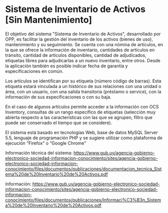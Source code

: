 # Sistema de Inventario de Activos [Sin Mantenimiento]

El objetivo del sistema "Sistema de Inventario de Activos", desarrollado por OPP, es facilitar la gestión del inventario de los activos (bienes de uso), mantenimiento y su seguimiento.
Se cuenta con una nómina de artículos, en la que se ofrece la información de inventario, cantidades de artículos en tránsito, cantidad de artículos disponibles, cantidad de adjudicados, etiquetas libres para adjudicarlas a un nuevo inventario, entre otros.  Desde la aplicación también es posible indicar fecha de garantía y especificaciones en común.

Los artículos se identifican por su etiqueta (número código de barras). Esta etiqueta estará vinculada a un histórico de sus relaciones con una unidad o área, con un usuario, con una salida transitoria (préstamo o service), con la información de sus especificaciones o con su baja.

En el caso de algunos artículos permite acceder a la información con OCS Inventory, consultas de un rango específico de etiquetas (selección muy abierta respecto a las características con las que se agrupen, filtro que puede ser conservado el tiempo que se considere).

El sistema está basado en tecnologías Web, base de datos MySQL Server 5.5, lenguaje de programación PHP y se sugiere utilizar como plataforma de ejecución “Firefox” o “Google Chrome”

Información técnica del sistema: https://www.gub.uy/agencia-gobierno-electronico-sociedad-informacion-conocimiento/sites/agencia-gobierno-electronico-sociedad-informacion-conocimiento/files/documentos/publicaciones/documentacion_tecnica_Sistema%20de%20Inventario%20de%20Activos.pdf

Información: https://www.gub.uy/agencia-gobierno-electronico-sociedad-informacion-conocimiento/sites/agencia-gobierno-electronico-sociedad-informacion-conocimiento/files/documentos/publicaciones/Informaci%C3%B3n_Sistema%20de%20Inventario%20de%20Activos.pdf
